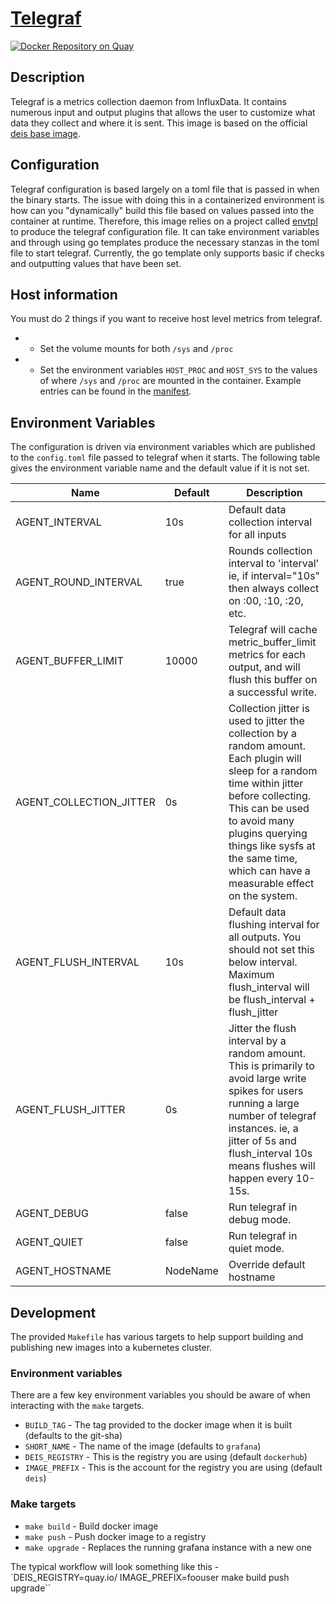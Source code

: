 # [Telegraf](https://influxdata.com/time-series-platform/telegraf/)
[![Docker Repository on Quay](https://quay.io/repository/deisci/telegraf/status "Docker Repository on Quay")](https://quay.io/repository/deisci/telegraf)

## Description
Telegraf is a metrics collection daemon from InfluxData. It contains numerous input and output plugins that allows the user to customize what data they collect and where it is sent. This image is based on the official [deis base image](https://github.com/deis/docker-base).

## Configuration
Telegraf configuration is based largely on a toml file that is passed in when the binary starts. The issue with doing this in a containerized environment is how can you "dynamically" build this file based on values passed into the container at runtime. Therefore, this image relies on a project called [envtpl](https://github.com/arschles/envtpl) to produce the telegraf configuration file. It can take environment variables and through using go templates produce the necessary stanzas in the toml file to start telegraf. Currently, the go template only supports basic if checks and outputting values that have been set.

## Host information
You must do 2 things if you want to receive host level metrics from telegraf.
 * - Set the volume mounts for both `/sys` and `/proc`
 * - Set the environment variables `HOST_PROC` and `HOST_SYS` to the values of where `/sys` and `/proc` are mounted in the container. Example entries can be found in the [manifest](manifests/deis-monitor-telegraf-daemon.yaml).

 ## Environment Variables
 The configuration is driven via environment variables which are published to the `config.toml` file passed to telegraf when it starts. The following table gives the environment variable name and the default value if it is not set.

 | Name | Default | Description |
 |-----------|---------------|---------------|
 | AGENT_INTERVAL | 10s | Default data collection interval for all inputs |
 | AGENT_ROUND_INTERVAL | true | Rounds collection interval to 'interval' ie, if interval="10s" then always collect on :00, :10, :20, etc. |
 | AGENT_BUFFER_LIMIT | 10000 | Telegraf will cache metric_buffer_limit metrics for each output, and will flush this buffer on a successful write. |
 | AGENT_COLLECTION_JITTER | 0s | Collection jitter is used to jitter the collection by a random amount. Each plugin will sleep for a random time within jitter before collecting. This can be used to avoid many plugins querying things like sysfs at the same time, which can have a measurable effect on the system. |
 | AGENT_FLUSH_INTERVAL | 10s | Default data flushing interval for all outputs. You should not set this below interval. Maximum flush_interval will be flush_interval + flush_jitter |
 | AGENT_FLUSH_JITTER | 0s | Jitter the flush interval by a random amount. This is primarily to avoid large write spikes for users running a large number of telegraf instances. ie, a jitter of 5s and flush_interval 10s means flushes will happen every 10-15s. |
 | AGENT_DEBUG | false | Run telegraf in debug mode. |
 | AGENT_QUIET | false | Run telegraf in quiet mode. |
 | AGENT_HOSTNAME | NodeName | Override default hostname |


## Development
The provided `Makefile` has various targets to help support building and publishing new images into a kubernetes cluster.

### Environment variables
There are a few key environment variables you should be aware of when interacting with the `make` targets.

* `BUILD_TAG` - The tag provided to the docker image when it is built (defaults to the git-sha)
* `SHORT_NAME` - The name of the image (defaults to `grafana`)
* `DEIS_REGISTRY` - This is the registry you are using (default `dockerhub`)
* `IMAGE_PREFIX` - This is the account for the registry you are using (default `deis`)

### Make targets

* `make build` - Build docker image
* `make push` - Push docker image to a registry
* `make upgrade` - Replaces the running grafana instance with a new one

The typical workflow will look something like this - `DEIS_REGISTRY=quay.io/ IMAGE_PREFIX=foouser make build push upgrade``
